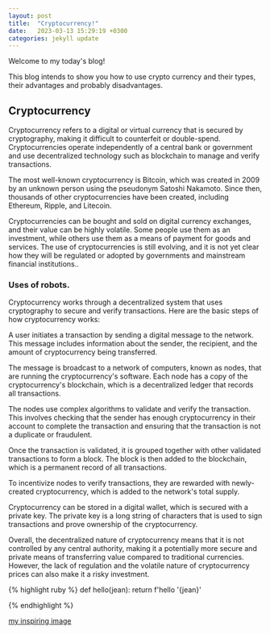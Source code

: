 ```yaml
---
layout: post
title:  "Cryptocurrency!"
date:   2023-03-13 15:29:19 +0300
categories: jekyll update
---
```

Welcome to my today's blog!

This blog intends to show you how to use crypto currency and their
 types, their advantages and probably disadvantages.

## Cryptocurrency
Cryptocurrency refers to a digital or virtual currency that is secured by cryptography, making it difficult to counterfeit or double-spend. Cryptocurrencies operate independently of a central bank or government and use decentralized technology such as blockchain to manage and verify transactions.

The most well-known cryptocurrency is Bitcoin, which was created in 2009 by an unknown person using the pseudonym Satoshi Nakamoto. Since then, thousands of other cryptocurrencies have been created, including Ethereum, Ripple, and Litecoin.

Cryptocurrencies can be bought and sold on digital currency exchanges, and their value can be highly volatile. Some people use them as an investment, while others use them as a means of payment for goods and services. The use of cryptocurrencies is still evolving, and it is not yet clear how they will be regulated or adopted by governments and mainstream financial institutions..
### Uses of robots.
Cryptocurrency works through a decentralized system that uses cryptography to secure and verify transactions. Here are the basic steps of how cryptocurrency works:

A user initiates a transaction by sending a digital message to the network. This message includes information about the sender, the recipient, and the amount of cryptocurrency being transferred.

The message is broadcast to a network of computers, known as nodes, that are running the cryptocurrency's software. Each node has a copy of the cryptocurrency's blockchain, which is a decentralized ledger that records all transactions.

The nodes use complex algorithms to validate and verify the transaction. This involves checking that the sender has enough cryptocurrency in their account to complete the transaction and ensuring that the transaction is not a duplicate or fraudulent.

Once the transaction is validated, it is grouped together with other validated transactions to form a block. The block is then added to the blockchain, which is a permanent record of all transactions.

To incentivize nodes to verify transactions, they are rewarded with newly-created cryptocurrency, which is added to the network's total supply.

Cryptocurrency can be stored in a digital wallet, which is secured with a private key. The private key is a long string of characters that is used to sign transactions and prove ownership of the cryptocurrency.

Overall, the decentralized nature of cryptocurrency means that it is not controlled by any central authority, making it a potentially more secure and private means of transferring value compared to traditional currencies. However, the lack of regulation and the volatile nature of cryptocurrency prices can also make it a risky investment.





{% highlight ruby %}
def hello(jean):
return f'hello '{jean}'

{% endhighlight %}

[my inspiring image](/_posts/images/sample-image.jpeg)


